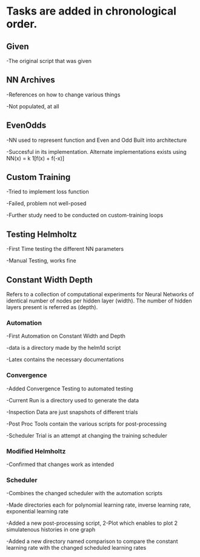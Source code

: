 # Tasks are added in chronological order.

## Given 

-The original script that was given

## NN Archives 

-References on how to change various things

-Not populated, at all

## EvenOdds 

-NN used to represent function and Even and Odd Built into architecture

-Succesful in its implementation. Alternate implementations exists using NN(x) = k 1[f(x) + f(-x)]

## Custom Training 

-Tried to implement loss function

-Failed, problem not well-posed

-Further study need to be conducted on custom-training loops

## Testing Helmholtz 

-First Time testing the different NN parameters

-Manual Testing, works fine

## Constant Width Depth

Refers to a collection of computational experiments for Neural Networks of identical number of nodes per hidden layer (width). The number of hidden layers present is referred as (depth).

### Automation

-First Automation on Constant Width and Depth

-data is a directory made by the helm1d script

-Latex contains the necessary documentations

### Convergence

-Added Convergence Testing to automated testing

-Current Run is a directory used to generate the data

-Inspection Data are just snapshots of different trials

-Post Proc Tools contain the various scripts for post-processing

-Scheduler Trial is an attempt at changing the training scheduler

### Modified Helmholtz

-Confirmed that changes work as intended

### Scheduler

-Combines the changed scheduler with the automation scripts

-Made directories each for polynomial learning rate, inverse learning rate, exponential learning rate

-Added a new post-processing script, 2-Plot which enables to plot 2 simulatenous histories in one graph

-Added a new directory named comparison to compare the constant learning rate with the changed scheduled learning rates
